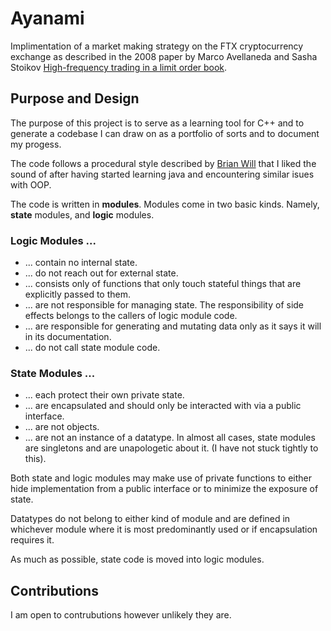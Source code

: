 # Ayanami

Implimentation of a market making strategy on the FTX cryptocurrency exchange as described in the 2008 paper by Marco Avellaneda and Sasha Stoikov [High-frequency trading in a limit order book](https://www.math.nyu.edu/~avellane/HighFrequencyTrading.pdf).

## Purpose and Design

The purpose of this project is to serve as a learning tool for C++ and to generate a codebase I can draw on as a portfolio of sorts and to document my progess.

The code follows a procedural style described by [Brian Will](https://www.youtube.com/watch?v=0iyB0_qPvWk) that I liked the sound of after having started learning java and encountering similar isues with OOP.

The code is written in **modules**. Modules come in two basic kinds. Namely, **state** modules, and **logic** modules.

### Logic Modules ...
- ... contain no internal state.
- ... do not reach out for external state.
- ... consists only of functions that only touch stateful things that are explicitly passed to them.
- ... are not responsible for managing state. The responsibility of side effects belongs to the callers of logic module code.
- ... are responsible for generating and mutating data only as it says it will in its documentation.
- ... do not call state module code.

### State Modules ...
- ... each protect their own private state.
- ... are encapsulated and should only be interacted with via a public interface.
- ... are not objects.
- ... are not an instance of a datatype. In almost all cases, state modules are singletons and are unapologetic about it. (I have not stuck tightly to this).

Both state and logic modules may make use of private functions to either hide implementation from a public interface or to minimize the exposure of state.

Datatypes do not belong to either kind of module and are defined in whichever module where it is most predominantly used or if encapsulation requires it.

As much as possible, state code is moved into logic modules.

## Contributions
I am open to contrubutions however unlikely they are.
